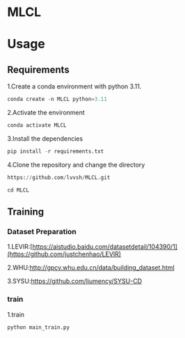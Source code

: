 # MLCL

# Usage
## Requirements

1.Create a conda environment with python 3.11.

```python
conda create -n MLCL python=3.11
```

2.Activate the environment

```python
conda activate MLCL
````

3.Install the dependencies

```python
pip install -r requirements.txt
```

4.Clone the repository and change the directory

```python
https://github.com/lvvsh/MLCL.git

cd MLCL
```
## Training

### Dataset Preparation

1.LEVIR:[https://aistudio.baidu.com/datasetdetail/104390/1](https://github.com/justchenhao/LEVIR)

2.WHU:http://gpcv.whu.edu.cn/data/building_dataset.html

3.SYSU:https://github.com/liumency/SYSU-CD

### train

1.train
```python
python main_train.py
```

